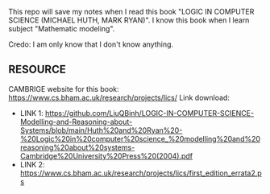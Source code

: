 This repo will save my notes when I read this book "LOGIC IN COMPUTER SCIENCE (MICHAEL HUTH, MARK RYAN)".
I know this book when I learn subject "Mathematic modeling".

Credo: I am only know that I don't know anything.

## RESOURCE
CAMBRIGE website for this book: https://www.cs.bham.ac.uk/research/projects/lics/
Link download: 
- LINK 1: https://github.com/LiuQBinh/LOGIC-IN-COMPUTER-SCIENCE-Modelling-and-Reasoning-about-Systems/blob/main/Huth%20and%20Ryan%20-%20Logic%20in%20computer%20science_%20modelling%20and%20reasoning%20about%20systems-Cambridge%20University%20Press%20(2004).pdf
- LINK 2: https://www.cs.bham.ac.uk/research/projects/lics/first_edition_errata2.ps

